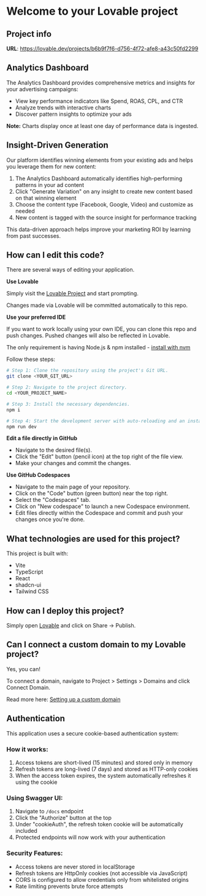 
# Welcome to your Lovable project

## Project info

**URL**: https://lovable.dev/projects/b6b9f7f6-d756-4f72-afe8-a43c50fd2299

## Analytics Dashboard

The Analytics Dashboard provides comprehensive metrics and insights for your advertising campaigns:

- View key performance indicators like Spend, ROAS, CPL, and CTR
- Analyze trends with interactive charts
- Discover pattern insights to optimize your ads

**Note:** Charts display once at least one day of performance data is ingested.

## Insight-Driven Generation

Our platform identifies winning elements from your existing ads and helps you leverage them for new content:

1. The Analytics Dashboard automatically identifies high-performing patterns in your ad content
2. Click "Generate Variation" on any insight to create new content based on that winning element
3. Choose the content type (Facebook, Google, Video) and customize as needed
4. New content is tagged with the source insight for performance tracking

This data-driven approach helps improve your marketing ROI by learning from past successes.

## How can I edit this code?

There are several ways of editing your application.

**Use Lovable**

Simply visit the [Lovable Project](https://lovable.dev/projects/b6b9f7f6-d756-4f72-afe8-a43c50fd2299) and start prompting.

Changes made via Lovable will be committed automatically to this repo.

**Use your preferred IDE**

If you want to work locally using your own IDE, you can clone this repo and push changes. Pushed changes will also be reflected in Lovable.

The only requirement is having Node.js & npm installed - [install with nvm](https://github.com/nvm-sh/nvm#installing-and-updating)

Follow these steps:

```sh
# Step 1: Clone the repository using the project's Git URL.
git clone <YOUR_GIT_URL>

# Step 2: Navigate to the project directory.
cd <YOUR_PROJECT_NAME>

# Step 3: Install the necessary dependencies.
npm i

# Step 4: Start the development server with auto-reloading and an instant preview.
npm run dev
```

**Edit a file directly in GitHub**

- Navigate to the desired file(s).
- Click the "Edit" button (pencil icon) at the top right of the file view.
- Make your changes and commit the changes.

**Use GitHub Codespaces**

- Navigate to the main page of your repository.
- Click on the "Code" button (green button) near the top right.
- Select the "Codespaces" tab.
- Click on "New codespace" to launch a new Codespace environment.
- Edit files directly within the Codespace and commit and push your changes once you're done.

## What technologies are used for this project?

This project is built with:

- Vite
- TypeScript
- React
- shadcn-ui
- Tailwind CSS

## How can I deploy this project?

Simply open [Lovable](https://lovable.dev/projects/b6b9f7f6-d756-4f72-afe8-a43c50fd2299) and click on Share -> Publish.

## Can I connect a custom domain to my Lovable project?

Yes, you can!

To connect a domain, navigate to Project > Settings > Domains and click Connect Domain.

Read more here: [Setting up a custom domain](https://docs.lovable.dev/tips-tricks/custom-domain#step-by-step-guide)

## Authentication

This application uses a secure cookie-based authentication system:

### How it works:
1. Access tokens are short-lived (15 minutes) and stored only in memory
2. Refresh tokens are long-lived (7 days) and stored as HTTP-only cookies
3. When the access token expires, the system automatically refreshes it using the cookie

### Using Swagger UI:
1. Navigate to `/docs` endpoint
2. Click the "Authorize" button at the top
3. Under "cookieAuth", the refresh token cookie will be automatically included
4. Protected endpoints will now work with your authentication

### Security Features:
- Access tokens are never stored in localStorage
- Refresh tokens are HttpOnly cookies (not accessible via JavaScript)
- CORS is configured to allow credentials only from whitelisted origins
- Rate limiting prevents brute force attempts
